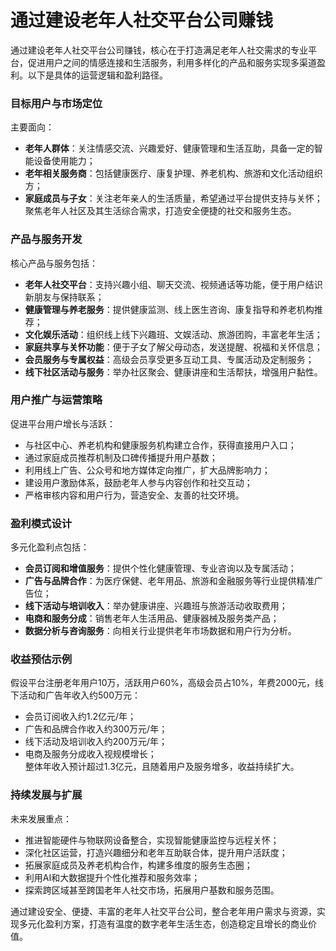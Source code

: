 # 通过建设老年人社交平台公司赚钱
通过建设老年人社交平台公司赚钱，核心在于打造满足老年人社交需求的专业平台，促进用户之间的情感连接和生活服务，利用多样化的产品和服务实现多渠道盈利。以下是具体的运营逻辑和盈利路径。

### 目标用户与市场定位  
主要面向：  
* **老年人群体**：关注情感交流、兴趣爱好、健康管理和生活互助，具备一定的智能设备使用能力；  
* **老年相关服务商**：包括健康医疗、康复护理、养老机构、旅游和文化活动组织方；  
* **家庭成员与子女**：关注老年亲人的生活质量，希望通过平台提供支持与关怀；  
聚焦老年人社区及其生活综合需求，打造安全便捷的社交和服务生态。

### 产品与服务开发  
核心产品与服务包括：  
* **老年人社交平台**：支持兴趣小组、聊天交流、视频通话等功能，便于用户结识新朋友与保持联系；  
* **健康管理与养老服务**：提供健康监测、线上医生咨询、康复指导和养老机构推荐；  
* **文化娱乐活动**：组织线上线下兴趣班、文娱活动、旅游团购，丰富老年生活；  
* **家庭共享与关怀功能**：便于子女了解父母动态，发送提醒、祝福和关怀信息；  
* **会员服务与专属权益**：高级会员享受更多互动工具、专属活动及定制服务；  
* **线下社区活动与服务**：举办社区聚会、健康讲座和生活帮扶，增强用户黏性。

### 用户推广与运营策略  
促进平台用户增长与活跃：  
* 与社区中心、养老机构和健康服务机构建立合作，获得直接用户入口；  
* 通过家庭成员推荐机制及口碑传播提升用户基数；  
* 利用线上广告、公众号和地方媒体定向推广，扩大品牌影响力；  
* 建设用户激励体系，鼓励老年人参与内容创作和社交互动；  
* 严格审核内容和用户行为，营造安全、友善的社交环境。

### 盈利模式设计  
多元化盈利点包括：  
* **会员订阅和增值服务**：提供个性化健康管理、专业咨询以及专属活动；  
* **广告与品牌合作**：为医疗保健、老年用品、旅游和金融服务等行业提供精准广告位；  
* **线下活动与培训收入**：举办健康讲座、兴趣班与旅游活动收取费用；  
* **电商和服务分成**：销售老年人生活用品、健康器械及服务类产品；  
* **数据分析与咨询服务**：向相关行业提供老年市场数据和用户行为分析。

### 收益预估示例  
假设平台注册老年用户10万，活跃用户60%，高级会员占10%，年费2000元，线下活动和广告年收入约500万元：  
* 会员订阅收入约1.2亿元/年；  
* 广告和品牌合作收入约300万元/年；  
* 线下活动及培训收入约200万元/年；  
* 电商及服务分成收入视规模增长；  
整体年收入预计超过1.3亿元，且随着用户及服务增多，收益持续扩大。

### 持续发展与扩展  
未来发展重点：  
* 推进智能硬件与物联网设备整合，实现智能健康监控与远程关怀；  
* 深化社区运营，打造兴趣细分和老年互助联合体，提升用户活跃度；  
* 拓展家庭成员及养老机构合作，构建多维度的服务生态圈；  
* 利用AI和大数据提升个性化推荐和服务效率；  
* 探索跨区域甚至跨国老年人社交市场，拓展用户基数和服务范围。

通过建设安全、便捷、丰富的老年人社交平台公司，整合老年用户需求与资源，实现多元化盈利方案，打造有温度的数字老年生活生态，创造稳定且增长的商业价值。